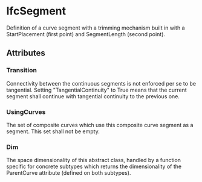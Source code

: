 # IfcSegment

Definition of a curve segment with a trimming mechanism built in with a StartPlacement (first point) and SegmentLength (second point).
<!-- end of short definition -->

## Attributes

### Transition
Connectivity between the continuous segments is not enforced per se to be tangential. Setting "TangentialContinuity" to True means that the current segment shall continue with tangential continuity to the previous one.

### UsingCurves
The set of composite curves which use this composite curve segment as a segment. This set shall not be empty.

### Dim
The space dimensionality of this abstract class, handled by a function specific for concrete subtypes which returns the dimensionality of the ParentCurve attribute (defined on both subtypes).
